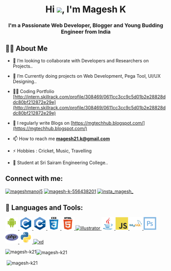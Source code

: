 <h1 align="center">Hi <img src="https://raw.githubusercontent.com/MartinHeinz/MartinHeinz/master/wave.gif" width="30px">, I'm Magesh K</h1>
<h3 align="center">I'm a Passionate Web Developer, Blogger and Young Budding Engineer from India</h3>

## 🙋‍♂️ About Me

- 👯 I’m looking to collaborate with Developers and Researchers on Projects..
- 🤝 I’m Currently doing projects on Web Development, Pega Tool, UI/UX Designing..
- 👨‍💻 Coding Portfolio [http://intern.skillrack.com/profile/308469/0611cc3cc9c5d01b2e28828ddc80bf212872e29e](http://intern.skillrack.com/profile/308469/0611cc3cc9c5d01b2e28828ddc80bf212872e29e)

- 📝 I regularly write Blogs on [https://mgtechhub.blogspot.com/](https://mgtechhub.blogspot.com/)

- 📫 How to reach me **magesh21.k@gmail.com**
- ⚡ Hobbies : Cricket, Music, Travelling
- 🌱 Student at Sri Sairam Engineering College..

## Connect with me:
<p align="left">
<a href="https://twitter.com/mageshmanoj5" target="blank"><img align="center" src="https://raw.githubusercontent.com/rahuldkjain/github-profile-readme-generator/master/src/images/icons/Social/twitter.svg" alt="mageshmanoj5" height="30" width="40" /></a>
<a href="https://linkedin.com/in/magesh-k-556438201" target="blank"><img align="center" src="https://raw.githubusercontent.com/rahuldkjain/github-profile-readme-generator/master/src/images/icons/Social/linked-in-alt.svg" alt="magesh-k-556438201" height="30" width="40" /></a>
<a href="https://instagram.com/insta_magesh_" target="blank"><img align="center" src="https://raw.githubusercontent.com/rahuldkjain/github-profile-readme-generator/master/src/images/icons/Social/instagram.svg" alt="insta_magesh_" height="30" width="40" /></a>
</p>

## 🚀 Languages and Tools:

<p align="left"> <a href="https://developer.android.com" target="_blank"> <img src="https://raw.githubusercontent.com/devicons/devicon/master/icons/android/android-original-wordmark.svg" alt="android" width="40" height="40"/> </a> <a href="https://www.cprogramming.com/" target="_blank"> <img src="https://raw.githubusercontent.com/devicons/devicon/master/icons/c/c-original.svg" alt="c" width="40" height="40"/> </a> <a href="https://www.w3schools.com/cpp/" target="_blank"> <img src="https://raw.githubusercontent.com/devicons/devicon/master/icons/cplusplus/cplusplus-original.svg" alt="cplusplus" width="40" height="40"/> </a> <a href="https://www.w3schools.com/css/" target="_blank"> <img src="https://raw.githubusercontent.com/devicons/devicon/master/icons/css3/css3-original-wordmark.svg" alt="css3" width="40" height="40"/> </a> <a href="https://www.w3.org/html/" target="_blank"> <img src="https://raw.githubusercontent.com/devicons/devicon/master/icons/html5/html5-original-wordmark.svg" alt="html5" width="40" height="40"/> </a> <a href="https://www.adobe.com/in/products/illustrator.html" target="_blank"> <img src="https://www.vectorlogo.zone/logos/adobe_illustrator/adobe_illustrator-icon.svg" alt="illustrator" width="40" height="40"/> </a> <a href="https://www.java.com" target="_blank"> <img src="https://raw.githubusercontent.com/devicons/devicon/master/icons/java/java-original.svg" alt="java" width="40" height="40"/> </a> <a href="https://developer.mozilla.org/en-US/docs/Web/JavaScript" target="_blank"> <img src="https://raw.githubusercontent.com/devicons/devicon/master/icons/javascript/javascript-original.svg" alt="javascript" width="40" height="40"/> </a> <a href="https://www.mysql.com/" target="_blank"> <img src="https://raw.githubusercontent.com/devicons/devicon/master/icons/mysql/mysql-original-wordmark.svg" alt="mysql" width="40" height="40"/> </a> <a href="https://www.photoshop.com/en" target="_blank"> <img src="https://raw.githubusercontent.com/devicons/devicon/master/icons/photoshop/photoshop-line.svg" alt="photoshop" width="40" height="40"/> </a> <a href="https://www.php.net" target="_blank"> <img src="https://raw.githubusercontent.com/devicons/devicon/master/icons/php/php-original.svg" alt="php" width="40" height="40"/> </a> <a href="https://www.python.org" target="_blank"> <img src="https://raw.githubusercontent.com/devicons/devicon/master/icons/python/python-original.svg" alt="python" width="40" height="40"/> </a> <a href="https://www.adobe.com/products/xd.html" target="_blank"> <img src="https://cdn.worldvectorlogo.com/logos/adobe-xd.svg" alt="xd" width="40" height="40"/> </a> </p>

<p><img align="left" src="https://github-readme-stats.vercel.app/api/top-langs?username=magesh-k21&show_icons=true&locale=en&layout=compact" alt="magesh-k21" /></p>

<p><img align="center" src="https://github-readme-streak-stats.herokuapp.com/?user=magesh-k21&" alt="magesh-k21" /></p>

<p>&nbsp;<img align="center" src="https://github-readme-stats.vercel.app/api?username=magesh-k21&show_icons=true&locale=en" alt="magesh-k21" /></p>




